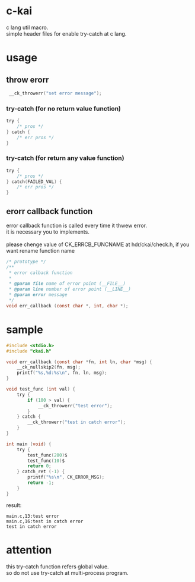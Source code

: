 # c-kai
c lang util macro.<br>
simple header files for enable try-catch at c lang.

# usage

## throw erorr

```c
 __ck_throwerr("set error message");
```

### try-catch (for no return value function)

```c
try {
    /* pros */
} catch {
    /* err pros */
}
```

### try-catch (for return any value function)

```c
try {
    /* pros */
} catch(FAILED_VAL) {
    /* err pros */
}
```

## erorr callback function
error callback function is called every time it thwew error.<br>
it is necessary you to implements.<br>
<br>
please chenge value of CK_ERRCB_FUNCNAME at hdr/ckai/check.h, if you want rename function name

```c
/* prototype */
/**
 * error calback function
 * 
 * @param file name of error point (__FILE__)
 * @param line number of error point (__LINE__)
 * @param error message
 */
void err_callback (const char *, int, char *);
```

# sample
```c
#include <stdio.h>
#include "ckai.h"

void err_callback (const char *fn, int ln, char *msg) {
    __ck_nullskip2(fn, msg);
    printf("%s,%d:%s\n", fn, ln, msg);
}

void test_func (int val) {
    try {
        if (100 > val) {
            __ck_throwerr("test error");
        }
    } catch {
        __ck_throwerr("test in catch error");
    }
}

int main (void) {
    try {
        test_func(200)$
        test_func(10)$
        return 0;
    } catch_ret (-1) {
        printf("%s\n", CK_ERROR_MSG);
        return -1;
    }
}
```

result:
```
main.c,13:test error
main.c,16:test in catch error
test in catch error
```

# attention
this try-catch function refers global value.<br>
so do not use try-catch at multi-process program.
